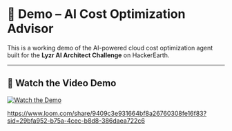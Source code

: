 # 🎥 Demo – AI Cost Optimization Advisor

This is a working demo of the AI-powered cloud cost optimization agent built for the **Lyzr AI Architect Challenge** on HackerEarth.

---

## 🔗 Watch the Video Demo

[![Watch the Demo](https://cdn.loom.com/sessions/thumbnails/9409c3e931664bf8a26760308fe16f83-with-play.gif)](https://www.loom.com/share/9409c3e931664bf8a26760308fe16f83?sid=29bfa952-b75a-4cec-b8d8-386daea722c6)

https://www.loom.com/share/9409c3e931664bf8a26760308fe16f83?sid=29bfa952-b75a-4cec-b8d8-386daea722c6

